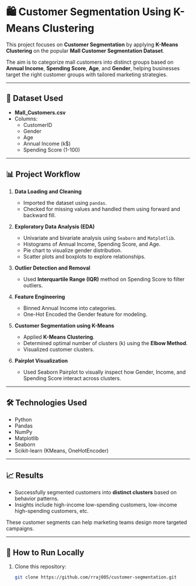 # 🛍️ Customer Segmentation Using K-Means Clustering

This project focuses on **Customer Segmentation** by applying **K-Means Clustering** on the popular **Mall Customer Segmentation Dataset**.

The aim is to categorize mall customers into distinct groups based on **Annual Income**, **Spending Score**, **Age**, and **Gender**, helping businesses target the right customer groups with tailored marketing strategies.

---

## 📂 Dataset Used

- **Mall_Customers.csv**
- Columns:
  - CustomerID
  - Gender
  - Age
  - Annual Income (k$)
  - Spending Score (1-100)

---

## 📊 Project Workflow

1. **Data Loading and Cleaning**
   - Imported the dataset using `pandas`.
   - Checked for missing values and handled them using forward and backward fill.

2. **Exploratory Data Analysis (EDA)**
   - Univariate and bivariate analysis using `Seaborn` and `Matplotlib`.
   - Histograms of Annual Income, Spending Score, and Age.
   - Pie chart to visualize gender distribution.
   - Scatter plots and boxplots to explore relationships.

3. **Outlier Detection and Removal**
   - Used **Interquartile Range (IQR)** method on Spending Score to filter outliers.

4. **Feature Engineering**
   - Binned Annual Income into categories.
   - One-Hot Encoded the Gender feature for modeling.

5. **Customer Segmentation using K-Means**
   - Applied **K-Means Clustering**.
   - Determined optimal number of clusters (k) using the **Elbow Method**.
   - Visualized customer clusters.

6. **Pairplot Visualization**
   - Used Seaborn Pairplot to visually inspect how Gender, Income, and Spending Score interact across clusters.

---

## 🛠️ Technologies Used

- Python
- Pandas
- NumPy
- Matplotlib
- Seaborn
- Scikit-learn (KMeans, OneHotEncoder)

---

## 📈 Results

- Successfully segmented customers into **distinct clusters** based on behavior patterns.
- Insights include high-income low-spending customers, low-income high-spending customers, etc.

These customer segments can help marketing teams design more targeted campaigns.

---

## 🚀 How to Run Locally

1. Clone this repository:
   ```bash
   git clone https://github.com/rraj005/customer-segmentation.git
